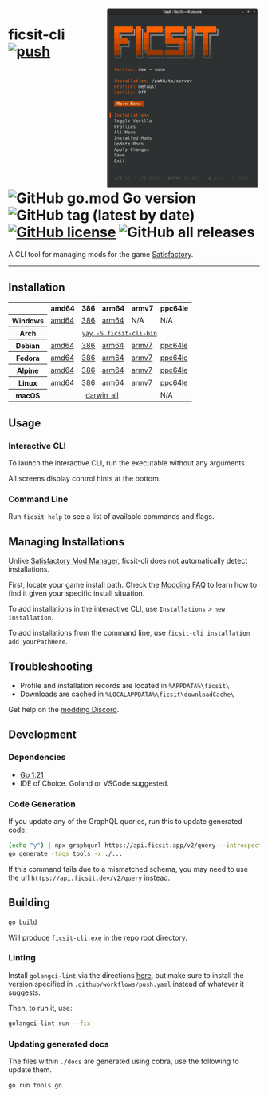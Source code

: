 <!-- markdownlint-disable MD033 -->
<!-- markdownlint-disable MD041 -->
<img align="right" width="310" src="./.github/screenshot.png" alt="ficsit-cli screenshot" />

# ficsit-cli [![push](https://github.com/satisfactorymodding/ficsit-cli/actions/workflows/push.yaml/badge.svg)](https://github.com/satisfactorymodding/ficsit-cli/actions/workflows/push.yaml) ![GitHub go.mod Go version](https://img.shields.io/github/go-mod/go-version/satisfactorymodding/ficsit-cli) ![GitHub tag (latest by date)](https://img.shields.io/github/v/tag/satisfactorymodding/ficsit-cli) [![GitHub license](https://img.shields.io/github/license/satisfactorymodding/ficsit-cli)](https://github.com/satisfactorymodding/ficsit-cli/blob/master/LICENSE) ![GitHub all releases](https://img.shields.io/github/downloads/satisfactorymodding/ficsit-cli/total)

A CLI tool for managing mods for the game [Satisfactory](https://www.satisfactorygame.com/).

---

## Installation

<table>
  <tr>
    <th></th>
    <th>amd64</th>
    <th>386</th>
    <th>arm64</th>
    <th>armv7</th>
    <th>ppc64le</th>
  </tr>
  <tr>
    <th>Windows</th>
    <td><a href="https://github.com/satisfactorymodding/ficsit-cli/releases/latest/download/ficsit_windows_amd64.exe">amd64</a></td>
    <td><a href="https://github.com/satisfactorymodding/ficsit-cli/releases/latest/download/ficsit_windows_386.exe">386</a></td>
    <td><a href="https://github.com/satisfactorymodding/ficsit-cli/releases/latest/download/ficsit_windows_arm64.exe">arm64</a></td>
    <td>N/A</td>
    <td>N/A</td>
  </tr>
  <tr>
    <th>Arch</th>
    <td colspan="5" style="text-align: center"><a href="https://aur.archlinux.org/packages/ficsit-cli-bin"><code>yay -S ficsit-cli-bin</code></a></td>
  </tr>
  <tr>
    <th>Debian</th>
    <td><a href="https://github.com/satisfactorymodding/ficsit-cli/releases/latest/download/ficsit_linux_amd64.deb">amd64</a></td>
    <td><a href="https://github.com/satisfactorymodding/ficsit-cli/releases/latest/download/ficsit_linux_386.deb">386</a></td>
    <td><a href="https://github.com/satisfactorymodding/ficsit-cli/releases/latest/download/ficsit_linux_arm64.deb">arm64</a></td>
    <td><a href="https://github.com/satisfactorymodding/ficsit-cli/releases/latest/download/ficsit_linux_armv7.deb">armv7</a></td>
    <td><a href="https://github.com/satisfactorymodding/ficsit-cli/releases/latest/download/ficsit_linux_ppc64le.deb">ppc64le</a></td>
  </tr>
  <tr>
    <th>Fedora</th>
    <td><a href="https://github.com/satisfactorymodding/ficsit-cli/releases/latest/download/ficsit_linux_amd64.rpm">amd64</a></td>
    <td><a href="https://github.com/satisfactorymodding/ficsit-cli/releases/latest/download/ficsit_linux_386.rpm">386</a></td>
    <td><a href="https://github.com/satisfactorymodding/ficsit-cli/releases/latest/download/ficsit_linux_arm64.rpm">arm64</a></td>
    <td><a href="https://github.com/satisfactorymodding/ficsit-cli/releases/latest/download/ficsit_linux_armv7.rpm">armv7</a></td>
    <td><a href="https://github.com/satisfactorymodding/ficsit-cli/releases/latest/download/ficsit_linux_ppc64le.rpm">ppc64le</a></td>
  </tr>
  <tr>
    <th>Alpine</th>
    <td><a href="https://github.com/satisfactorymodding/ficsit-cli/releases/latest/download/ficsit_linux_amd64.apk">amd64</a></td>
    <td><a href="https://github.com/satisfactorymodding/ficsit-cli/releases/latest/download/ficsit_linux_386.apk">386</a></td>
    <td><a href="https://github.com/satisfactorymodding/ficsit-cli/releases/latest/download/ficsit_linux_arm64.apk">arm64</a></td>
    <td><a href="https://github.com/satisfactorymodding/ficsit-cli/releases/latest/download/ficsit_linux_armv7.apk">armv7</a></td>
    <td><a href="https://github.com/satisfactorymodding/ficsit-cli/releases/latest/download/ficsit_linux_ppc64le.apk">ppc64le</a></td>
  </tr>
  <tr>
    <th>Linux</th>
    <td><a href="https://github.com/satisfactorymodding/ficsit-cli/releases/latest/download/ficsit_linux_amd64">amd64</a></td>
    <td><a href="https://github.com/satisfactorymodding/ficsit-cli/releases/latest/download/ficsit_linux_386">386</a></td>
    <td><a href="https://github.com/satisfactorymodding/ficsit-cli/releases/latest/download/ficsit_linux_arm64">arm64</a></td>
    <td><a href="https://github.com/satisfactorymodding/ficsit-cli/releases/latest/download/ficsit_linux_armv7">armv7</a></td>
    <td><a href="https://github.com/satisfactorymodding/ficsit-cli/releases/latest/download/ficsit_linux_ppc64le">ppc64le</a></td>
  </tr>
  <tr>
    <th>macOS</th>
    <td colspan="4" style="text-align: center"><a href="https://github.com/satisfactorymodding/ficsit-cli/releases/latest/download/ficsit_darwin_all">darwin_all</a></td>
    <td>N/A</td>
  </tr>
</table>

## Usage

### Interactive CLI

To launch the interactive CLI, run the executable without any arguments.

All screens display control hints at the bottom.

### Command Line

Run `ficsit help` to see a list of available commands and flags.

## Managing Installations

Unlike [Satisfactory Mod Manager](https://github.com/satisfactorymodding/SatisfactoryModManager/),
ficsit-cli does not automatically detect installations.

First, locate your game install path.
Check the [Modding FAQ](https://docs.ficsit.app/satisfactory-modding/latest/faq.html#Files_GameInstall)
to learn how to find it given your specific install situation.

To add installations in the interactive CLI, use `Installations` > `new installation`.

To add installations from the command line, use `ficsit-cli installation add yourPathHere`.

## Troubleshooting

* Profile and installation records are located in `%APPDATA%\ficsit\`
* Downloads are cached in `%LOCALAPPDATA%\ficsit\downloadCache\`

Get help on the [modding Discord](https://discord.ficsit.app/).

## Development

### Dependencies

* [Go 1.21](https://go.dev/doc/install)
* IDE of Choice. Goland or VSCode suggested.

### Code Generation

If you update any of the GraphQL queries, run this to update generated code:

```bash
(echo "y") | npx graphqurl https://api.ficsit.app/v2/query --introspect -H 'content-type: application/json' > schema.graphql
go generate -tags tools -x ./...
```

If this command fails due to a mismatched schema,
you may need to use the url `https://api.ficsit.dev/v2/query` instead.

## Building

```bash
go build
```

Will produce `ficsit-cli.exe` in the repo root directory.

### Linting

Install `golangci-lint` via the directions [here](https://golangci-lint.run/usage/install/#local-installation),
but make sure to install the version specified in `.github/workflows/push.yaml` instead of whatever it suggests.

Then, to run it, use:

```bash
golangci-lint run --fix
```

### Updating generated docs

The files within `./docs` are generated using cobra, use the following to update
them.

```bash
go run tools.go
```
